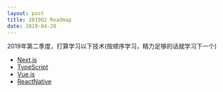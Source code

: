 ```yaml
---
layout: post
title: 2019Q2 Roadmap
date: 2019-04-28
---
```


2019年第二季度，打算学习以下技术(按顺序学习，精力足够的话就学习下一个)
- [Next.js](https://nextjs.org)
- [TypeScript](https://www.typescriptlang.org/)
- [Vue.js](https://cn.vuejs.org/index.html)
- [ReactNative](https://facebook.github.io/react-native/)
